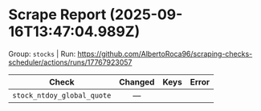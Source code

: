 # Scrape Report (2025-09-16T13:47:04.989Z)

Group: `stocks`  |  Run: https://github.com/AlbertoRoca96/scraping-checks-scheduler/actions/runs/17767923057

| Check | Changed | Keys | Error |
|---|:---:|:--|:--|
| `stock_ntdoy_global_quote` | — |  |  |

